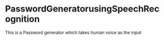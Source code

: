 # PasswordGeneratorusingSpeechRecognition
This is a Password generator which takes human voice as the input

